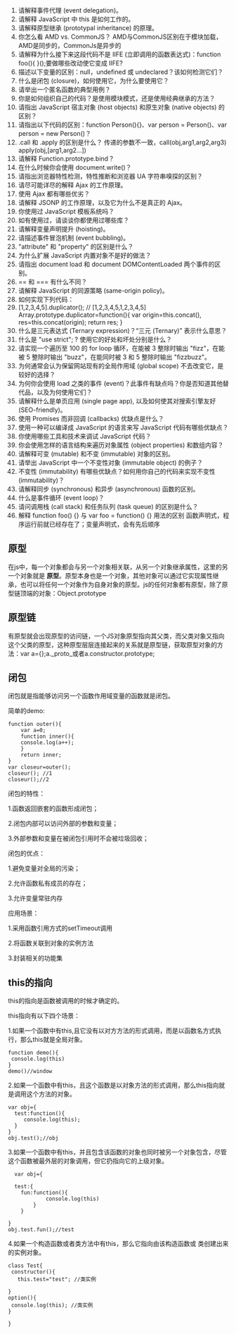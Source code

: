 1. 请解释事件代理 (event delegation)。
1. 请解释 JavaScript 中 this 是如何工作的。
1. 请解释原型继承 (prototypal inheritance) 的原理。
1. 你怎么看 AMD vs. CommonJS？
	AMD与CommonJS区别在于模块加载，AMD是同步的，CommonJs是异步的
1. 请解释为什么接下来这段代码不是 IIFE (立即调用的函数表达式)：function foo(){ }();要做哪些改动使它变成 IIFE?
1. 描述以下变量的区别：null，undefined 或 undeclared？该如何检测它们？
1. 什么是闭包 (closure)，如何使用它，为什么要使用它？
1. 请举出一个匿名函数的典型用例？
1. 你是如何组织自己的代码？是使用模块模式，还是使用经典继承的方法？
1. 请指出 JavaScript 宿主对象 (host objects) 和原生对象 (native objects) 的区别？
1. 请指出以下代码的区别：function Person(){}、var person = Person()、var person = new Person()？
1. .call 和 .apply 的区别是什么？
	传递的参数不一致，call(obj,arg1,arg2,arg3) apply(obj,[arg1,arg2...])
1. 请解释 Function.prototype.bind？
1. 在什么时候你会使用 document.write()？
1. 请指出浏览器特性检测，特性推断和浏览器 UA 字符串嗅探的区别？
1. 请尽可能详尽的解释 Ajax 的工作原理。
1. 使用 Ajax 都有哪些优劣？
1. 请解释 JSONP 的工作原理，以及它为什么不是真正的 Ajax。
1. 你使用过 JavaScript 模板系统吗？
1. 如有使用过，请谈谈你都使用过哪些库？
1. 请解释变量声明提升 (hoisting)。
1. 请描述事件冒泡机制 (event bubbling)。
1. "attribute" 和 "property" 的区别是什么？
1. 为什么扩展 JavaScript 内置对象不是好的做法？
1. 请指出 document load 和 document DOMContentLoaded 两个事件的区别。
1. == 和 === 有什么不同？
1. 请解释 JavaScript 的同源策略 (same-origin policy)。
1. 如何实现下列代码：
1. [1,2,3,4,5].duplicator(); // [1,2,3,4,5,1,2,3,4,5]
		Array.prototype.duplicator=function(){
		 var origin=this.concat(),
		  	 res=this.concat(origin);
		 return res;
		}
1. 什么是三元表达式 (Ternary expression)？“三元 (Ternary)” 表示什么意思？
1. 什么是 "use strict"; ? 使用它的好处和坏处分别是什么？
1. 请实现一个遍历至 100 的 for loop 循环，在能被 3 整除时输出 "fizz"，在能被 5 整除时输出 "buzz"，在能同时被 3 和 5 整除时输出 "fizzbuzz"。
1. 为何通常会认为保留网站现有的全局作用域 (global scope) 不去改变它，是较好的选择？
1. 为何你会使用 load 之类的事件 (event)？此事件有缺点吗？你是否知道其他替代品，以及为何使用它们？
1. 请解释什么是单页应用 (single page app), 以及如何使其对搜索引擎友好 (SEO-friendly)。
1. 使用 Promises 而非回调 (callbacks) 优缺点是什么？
1. 使用一种可以编译成 JavaScript 的语言来写 JavaScript 代码有哪些优缺点？
1. 你使用哪些工具和技术来调试 JavaScript 代码？
1. 你会使用怎样的语言结构来遍历对象属性 (object properties) 和数组内容？
1. 请解释可变 (mutable) 和不变 (immutable) 对象的区别。
1. 请举出 JavaScript 中一个不变性对象 (immutable object) 的例子？
1. 不变性 (immutability) 有哪些优缺点？如何用你自己的代码来实现不变性 (immutability)？
1. 请解释同步 (synchronous) 和异步 (asynchronous) 函数的区别。
1. 什么是事件循环 (event loop)？
1. 请问调用栈 (call stack) 和任务队列 (task queue) 的区别是什么？
1. 解释 function foo() {} 与 var foo = function() {} 用法的区别	
	函数声明式，程序运行前就已经存在了；变量声明式，会有先后顺序

## 原型 ##
在js中，每一个对象都会与另一个对象相关联，从另一个对象继承属性，这里的另一个对象就是 **原型**。原型本身也是一个对象，其他对象可以通过它实现属性继承，也可以将任何一个对象作为自身对象的原型。js的任何对象都有原型，除了原型链顶端的对象：Object.prototype
## 原型链 ##
有原型就会出现原型的访问链，一个JS对象原型指向其父类，而父类对象又指向这个父类的原型，这种原型层层连接起来的关系就是原型链，获取原型对象的方法：var a={};a._proto_或者a.constructor.prototype;
## 闭包 ##
闭包就是指能够访问另一个函数作用域变量的函数就是闭包。

简单的demo:

	function outer(){
		var a=0;
		function inner(){
		console.log(a++);		
		}
		return inner;
	}
	var closeur=outer();
	closeur(); //1
	closeur();//2

闭包的特性：

1.函数返回嵌套的函数形成闭包；

2.闭包内部可以访问外部的参数和变量；

3.外部参数和变量在被闭包引用时不会被垃圾回收；

闭包的优点：

1.避免变量对全局的污染；

2.允许函数私有成员的存在；

3.允许变量常驻内存

应用场景：

1.采用函数引用方式的setTimeout调用

2.将函数关联到对象的实例方法

3.封装相关的功能集

## this的指向 ##
this的指向是函数被调用的时候才确定的。

this指向有以下四个场景：

1.如果一个函数中有this,且它没有以对方方法的形式调用，而是以函数名方式执行，那么this就是全局对象。

    function demo(){
     console.log(this)
    }
    demo()//window

2.如果一个函数中有this，且这个函数是以对象方法的形式调用，那么this指向就是调用这个方法的对象。

    var obj={
      test:function(){
         console.log(this);
      }
    }
    obj.test();//obj

3.如果一个函数中有this，并且包含该函数的对象也同时被另一个对象包含，尽管这个函数被最外层的对象调用，但它扔指向它的上级对象。
    
      var obj={
    
      test:{
     	fun:function(){
      			console.log(this)
    		}
    	}
    
    }
    obj.test.fun();//test


4.如果一个构造函数或者类方法中有this，那么它指向由该构造函数或 类创建出来的实例对象。

    class Test{
     constructor(){
       this.test="test"; //类实例
       
    }
    option(){
     console.log(this); //类实例
    }
    
    }